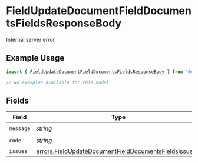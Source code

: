 # FieldUpdateDocumentFieldDocumentsFieldsResponseBody

Internal server error

## Example Usage

```typescript
import { FieldUpdateDocumentFieldDocumentsFieldsResponseBody } from "@documenso/sdk-typescript/models/errors";

// No examples available for this model
```

## Fields

| Field                                                                                                                          | Type                                                                                                                           | Required                                                                                                                       | Description                                                                                                                    |
| ------------------------------------------------------------------------------------------------------------------------------ | ------------------------------------------------------------------------------------------------------------------------------ | ------------------------------------------------------------------------------------------------------------------------------ | ------------------------------------------------------------------------------------------------------------------------------ |
| `message`                                                                                                                      | *string*                                                                                                                       | :heavy_check_mark:                                                                                                             | N/A                                                                                                                            |
| `code`                                                                                                                         | *string*                                                                                                                       | :heavy_check_mark:                                                                                                             | N/A                                                                                                                            |
| `issues`                                                                                                                       | [errors.FieldUpdateDocumentFieldDocumentsFieldsIssues](../../models/errors/fieldupdatedocumentfielddocumentsfieldsissues.md)[] | :heavy_minus_sign:                                                                                                             | N/A                                                                                                                            |